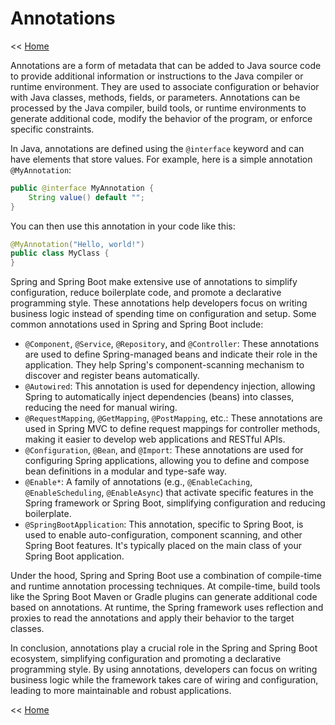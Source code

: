 # Annotations

<< [Home](README.md)

Annotations are a form of metadata that can be added to Java source code to provide additional information or instructions to the Java compiler or runtime environment. They are used to associate configuration or behavior with Java classes, methods, fields, or parameters. Annotations can be processed by the Java compiler, build tools, or runtime environments to generate additional code, modify the behavior of the program, or enforce specific constraints.

In Java, annotations are defined using the `@interface` keyword and can have elements that store values. For example, here is a simple annotation `@MyAnnotation`:
```java
public @interface MyAnnotation {
    String value() default "";
}
```
You can then use this annotation in your code like this:
```java
@MyAnnotation("Hello, world!")
public class MyClass {
}
```
Spring and Spring Boot make extensive use of annotations to simplify configuration, reduce boilerplate code, and promote a declarative programming style. These annotations help developers focus on writing business logic instead of spending time on configuration and setup. Some common annotations used in Spring and Spring Boot include:

* `@Component`, `@Service`, `@Repository`, and `@Controller`: These annotations are used to define Spring-managed beans and indicate their role in the application. They help Spring's component-scanning mechanism to discover and register beans automatically.
* `@Autowired`: This annotation is used for dependency injection, allowing Spring to automatically inject dependencies (beans) into classes, reducing the need for manual wiring.
* `@RequestMapping`, `@GetMapping`, `@PostMapping`, etc.: These annotations are used in Spring MVC to define request mappings for controller methods, making it easier to develop web applications and RESTful APIs.
* `@Configuration`, `@Bean`, and `@Import`: These annotations are used for configuring Spring applications, allowing you to define and compose bean definitions in a modular and type-safe way.
* `@Enable*`: A family of annotations (e.g., `@EnableCaching`, `@EnableScheduling`, `@EnableAsync`) that activate specific features in the Spring framework or Spring Boot, simplifying configuration and reducing boilerplate.
* `@SpringBootApplication`: This annotation, specific to Spring Boot, is used to enable auto-configuration, component scanning, and other Spring Boot features. It's typically placed on the main class of your Spring Boot application.

Under the hood, Spring and Spring Boot use a combination of compile-time and runtime annotation processing techniques. At compile-time, build tools like the Spring Boot Maven or Gradle plugins can generate additional code based on annotations. At runtime, the Spring framework uses reflection and proxies to read the annotations and apply their behavior to the target classes.

In conclusion, annotations play a crucial role in the Spring and Spring Boot ecosystem, simplifying configuration and promoting a declarative programming style. By using annotations, developers can focus on writing business logic while the framework takes care of wiring and configuration, leading to more maintainable and robust applications.

<< [Home](README.md)